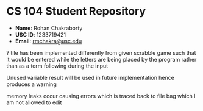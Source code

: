 # CS 104 Student Repository

- **Name**: Rohan Chakraborty
- **USC ID**: 1233719421
- **Email**: rmchakra@usc.edu

? tile has been implemented differently from given scrabble game such that it would be entered while the letters are being placed by the program rather than as a term following during the input

Unused variable result will be used in future implementation hence produces a warning

memory leaks occur causing errors which is traced back to file bag which I am not allowed to edit
